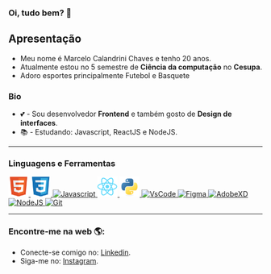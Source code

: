 ### Oi, tudo bem? 👋

## Apresentação
 - Meu nome é Marcelo Calandrini Chaves e tenho 20 anos.
 - Atualmente estou no 5 semestre de **Ciência da computação** no **Cesupa**.
 - Adoro esportes principalmente Futebol e Basquete   

### Bio
- 💕 - Sou desenvolvedor **Frontend** e também gosto de **Design de interfaces**.
- 📚 - Estudando: Javascript, ReactJS e NodeJS.

<hr/>

### Linguagens e Ferramentas

<p align="left">
    <a
    href="https://developer.mozilla.org/pt-BR/docs/Web/HTML"
    target="_blank"
  >
    <img
      src="https://raw.githubusercontent.com/devicons/devicon/master/icons/html5/html5-original.svg"
      alt="HTML"
      width="40"
      height="40"
    />
  </a>
   <a
    href="https://developer.mozilla.org/pt-BR/docs/Web/HTML"
    target="_blank"
  >
  <a href="https://developer.mozilla.org/pt-BR/docs/Web/CSS" target="_blank">
    <img
      src="https://raw.githubusercontent.com/devicons/devicon/master/icons/css3/css3-original.svg"
      alt="CSS"
      width="40"
      height="40"
    />
  </a>
  <a href="https://www.javascript.com/" target="_blank">
    <img
      src="https://tadeuesteves.files.wordpress.com/2014/01/javascript-logo.png"
      alt="Javascript"
      width="40"
      height="40"
    />
  </a>
  <a href="https://pt-br.reactjs.org/" target="_blank">
    <img
      src="https://raw.githubusercontent.com/devicons/devicon/master/icons/react/react-original.svg"
      alt="React"
      width="40"
      height="40"
    />
  </a>
     <a href="https://www.python.org/" target="_blank">
    <img
      src="https://raw.githubusercontent.com/devicons/devicon/master/icons/python/python-original.svg"
      alt="Python"
      width="40"
      height="40"
    />
  </a>
  <a href="https://code.visualstudio.com/" target="_blank">
    <img
      src="https://upload.wikimedia.org/wikipedia/commons/thumb/9/9a/Visual_Studio_Code_1.35_icon.svg/512px-Visual_Studio_Code_1.35_icon.svg.png"
      alt="VsCode"
      width="40"
      height="40"
    />
  </a>
  <a href="https://www.figma.com/" target="_blank">
    <img
      src="https://i.pinimg.com/originals/a5/58/b4/a558b426cb8973523f37bbed94cf0f09.png"
      alt="Figma"
      width="40"
      height="40"
    />
  </a>
  <a href="https://upload.wikimedia.org/wikipedia/commons/c/c2/Adobe_XD_CC_icon.svg" target="_blank">
    <img
      src="https://upload.wikimedia.org/wikipedia/commons/c/c2/Adobe_XD_CC_icon.svg"
      alt="AdobeXD"
      width="40"
      height="40"
    />
  </a>
    <a href="https://upload.wikimedia.org/wikipedia/commons/d/d9/Node.js_logo.svg" target="_blank">
    <img
      src="https://upload.wikimedia.org/wikipedia/commons/d/d9/Node.js_logo.svg"
      alt="NodeJS"
      width="40"
      height="40"
    />
  </a>
    </a>
    <a href="https://e7.pngegg.com/pngimages/191/974/png-clipart-github-repository-git-project-commit-github-angle-logo.png" target="_blank">
    <img
      src="hhttps://e7.pngegg.com/pngimages/191/974/png-clipart-github-repository-git-project-commit-github-angle-logo.png"
      alt="Git"
      width="40"
      height="40"
    />
  </a>
  
</p>

<hr/>

### Encontre-me na web 🌎:

- Conecte-se comigo no: <a href="https://www.linkedin.com/in/marcelo-chaves-0180a21b2/">Linkedin</a>.
- Siga-me no: <a href="https://www.instagram.com/marcelocchaves_/">Instagram</a>.
